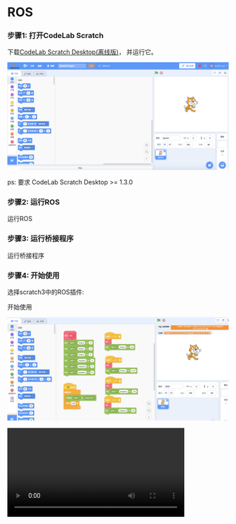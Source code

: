 # ROS
### 步骤1: 打开CodeLab Scratch
下载[CodeLab Scratch Desktop(离线版)](https://www.codelab.club/blog/codelab-download/)， 并运行它。

![](../img/scratch3-home.png)

ps: 要求 CodeLab Scratch Desktop >= 1.3.0

### 步骤2: 运行ROS
运行ROS

### 步骤3: 运行桥接程序
运行桥接程序

### 步骤4: 开始使用
选择scratch3中的ROS插件: 

开始使用

![](/img/rrf_ros.png)

<video width=80% src="http://scratch3-files.just4fun.site/rrf_ros.MP4" controls="controls"></video>

